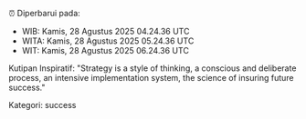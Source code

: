 ⏰ Diperbarui pada:
- WIB: Kamis, 28 Agustus 2025 04.24.36 UTC
- WITA: Kamis, 28 Agustus 2025 05.24.36 UTC
- WIT: Kamis, 28 Agustus 2025 06.24.36 UTC

Kutipan Inspiratif:
"Strategy is a style of thinking, a conscious and deliberate process, an intensive implementation system, the science of insuring future success."


Kategori: success

